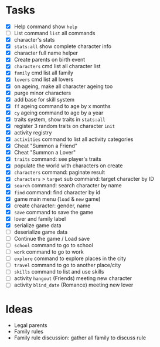 # Tasks

- [x] Help command show `help`
- [ ] List command `list` all commands
- [x] character's stats
- [x] `stats:all` show complete character info
- [x] character full name helper
- [x] Create parents on birth event
- [x] `characters` cmd list all character list
- [x] `family` cmd list all family
- [x] `lovers` cmd list all lovers
- [x] on ageing, make all character ageing too
- [x] purge minor characters
- [x] add base for skill system
- [x] `ff` ageing command to age by x months
- [x] `cy` ageing command to age by a year
- [x] traits system, show traits in `stats:all`
- [x] register 3 random traits on character `init`
- [x] activity registry
- [x] `activities` command to list all activity categories
- [x] Cheat "Summon a Friend"
- [x] Cheat "Summon a Lover"
- [x] `traits` command: see player's traits  
- [x] populate the world with characters on create
- [x] `characters` command: paginate result  
- [x] `characters` > `target` sub command: target character by ID  
- [x] `search` command: search character by name
- [x] `find` command: find character by id
- [x] game main menu (`load` & `new` game)
- [x] create character: gender, name
- [x] `save` command to save the game
- [x] lover and family label
- [x] serialize game data
- [ ] deserialize game data
- [ ] Continue the game / Load save
- [ ] `school` command to go to school
- [ ] `work` command to go to work
- [ ] `explore` command to explore places in the city
- [ ] `travel` command to go to another place/city
- [ ] `skills` command to list and use skills
- [ ] activity `hangout` (Friends) meeting new character
- [ ] activity `blind_date` (Romance) meeting new lover

# Ideas

- Legal parents
- Family rules
- Family rule discussion: gather all family to discuss rule
